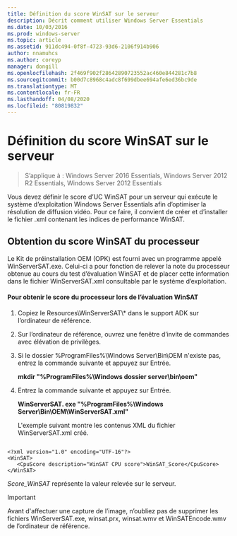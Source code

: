 ```yaml
---
title: Définition du score WinSAT sur le serveur
description: Décrit comment utiliser Windows Server Essentials
ms.date: 10/03/2016
ms.prod: windows-server
ms.topic: article
ms.assetid: 911dc494-0f8f-4723-93d6-2106f914b906
author: nnamuhcs
ms.author: coreyp
manager: dongill
ms.openlocfilehash: 2f469f902f28642890723552ac460e844281c7b8
ms.sourcegitcommit: b00d7c8968c4adc8f699dbee694afe6ed36bc9de
ms.translationtype: MT
ms.contentlocale: fr-FR
ms.lasthandoff: 04/08/2020
ms.locfileid: "80819832"
---
```

# <a name="set-the-winsat-score-on-the-server"></a>Définition du score WinSAT sur le serveur

>S’applique à : Windows Server 2016 Essentials, Windows Server 2012 R2 Essentials, Windows Server 2012 Essentials

Vous devez définir le score d’UC WinSAT pour un serveur qui exécute le système d’exploitation Windows Server Essentials afin d’optimiser la résolution de diffusion vidéo. Pour ce faire, il convient de créer et d’installer le fichier .xml contenant les indices de performance WinSAT.  
  
## <a name="obtain-the-winsat-cpu-score"></a>Obtention du score WinSAT du processeur  
 Le Kit de préinstallation OEM (OPK) est fourni avec un programme appelé WinServerSAT.exe. Celui-ci a pour fonction de relever la note du processeur obtenue au cours du test d’évaluation WinSAT et de placer cette information dans le fichier WinServerSAT.xml consultable par le système d’exploitation.  
  
#### <a name="to-obtain-the-winsat-cpu-score"></a>Pour obtenir le score du processeur lors de l’évaluation WinSAT  
  
1. Copiez le Resources\WinServerSAT\\* dans le support ADK sur l’ordinateur de référence.  
  
2. Sur l’ordinateur de référence, ouvrez une fenêtre d’invite de commandes avec élévation de privilèges.  
  
3. Si le dossier %ProgramFiles%\Windows Server\Bin\OEM n'existe pas, entrez la commande suivante et appuyez sur Entrée.  
  
    **mkdir "%ProgramFiles%\Windows dossier server\bin\oem"**  
  
4. Entrez la commande suivante et appuyez sur Entrée.  
  
    **WinServerSAT. exe "%ProgramFiles%\Windows Server\Bin\OEM\WinServerSAT.xml"**  
  
   L'exemple suivant montre les contenus XML du fichier WinServerSAT.xml créé.  
  
```  
  
<?xml version="1.0" encoding="UTF-16"?>  
<WinSAT>  
   <CpuScore description="WinSAT CPU score">WinSAT_Score</CpuScore>  
</WinSAT>  
```  
  
 *Score_WinSAT* représente la valeur relevée sur le serveur.  
  
> [!IMPORTANT]
>  Avant d'affectuer une capture de l’image, n’oubliez pas de supprimer les fichiers WinServerSAT.exe, winsat.prx, winsat.wmv et WinSATEncode.wmv de l’ordinateur de référence.

